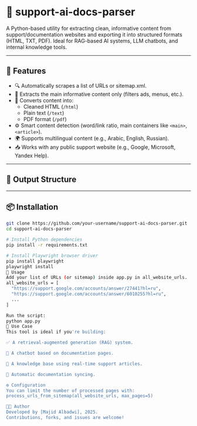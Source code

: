 # 🧠 support-ai-docs-parser

A Python-based utility for extracting clean, informative content from support/documentation websites and exporting it into structured formats (HTML, TXT, PDF). Ideal for RAG-based AI systems, LLM chatbots, and internal knowledge tools.

---

## 🚀 Features

- 🔍 Automatically scrapes a list of URLs or sitemap.xml.
- 🧼 Extracts the main informative content only (filters ads, menus, etc.).
- 📄 Converts content into:
  - Cleaned HTML (`/html`)
  - Plain text (`/text`)
  - PDF format (`/pdf`)
- ⚙️ Smart content detection (word/link ratio, main containers like `<main>`, `<article>`).
- 🌍 Supports multilingual content (e.g., Arabic, English, Russian).
- 📥 Works with any public support website (e.g., Google, Microsoft, Yandex Help).

---

## 📁 Output Structure


---

## 📦 Installation

```bash
git clone https://github.com/your-username/support-ai-docs-parser.git
cd support-ai-docs-parser

# Install Python dependencies
pip install -r requirements.txt

# Install Playwright browser driver
pip install playwright
playwright install
🧪 Usage
Add your list of URLs (or sitemap) inside app.py in all_website_urls.
all_website_urls = [
  "https://support.google.com/accounts/answer/27441?hl=ru",
  "https://support.google.com/accounts/answer/6010255?hl=ru",
  ...
]

Run the script:
python app.py
🧠 Use Case
This tool is ideal if you're building:

✅ A retrieval-augmented generation (RAG) system.

🤖 A chatbot based on documentation pages.

🧾 A knowledge base using real-time support articles.

🔄 Automatic documentation syncing.

⚙️ Configuration
You can limit the number of processed pages with:
process_urls_from_sitemap(all_website_urls, max_pages=5)

👨‍💻 Author
Developed by [Majid Albadwi], 2025.
Contributions, forks, and issues are welcome!

